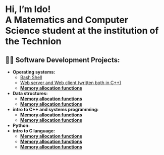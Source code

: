 <h1>Hi, I’m Ido!<br/>
A Matematics and Computer Science student at the institution 
of the Technion</h1>

<h2>👨‍💻 Software Development Projects:</h2>

- <b>Operating systems:</b>
  - [Bash Shell](https://github.com/idoreu/Bash_Shell)
  - [Web server and Web client (written both in C++)](https://github.com/idoreu/Abstract-AVL-Tree)<b>
  - [Memory allocation functions](https://github.com/idoreu/Abstract-AVL-Tree)
- <b>Data structures:</b>
  - [Memory allocation functions](https://github.com/idoreu/Abstract-AVL-Tree)
  - [Memory allocation functions](https://github.com/idoreu/Abstract-AVL-Tree)
- <b>intro to C++ and systems programming:</b>
  - [Memory allocation functions](https://github.com/idoreu/Abstract-AVL-Tree)
  - [Memory allocation functions](https://github.com/idoreu/Abstract-AVL-Tree)
- <b>Python:</b>
- <b>intro to C language:</b>
  - [Memory allocation functions](https://github.com/idoreu/Abstract-AVL-Tree)
  - [Memory allocation functions](https://github.com/idoreu/Abstract-AVL-Tree)
  - [Memory allocation functions](https://github.com/idoreu/Abstract-AVL-Tree)
 
<!---
idoreu/idoreu is a ✨ special ✨ repository because its `README.md` (this file) appears on your GitHub profile.
You can click the Preview link to take a look at your changes.
--->

